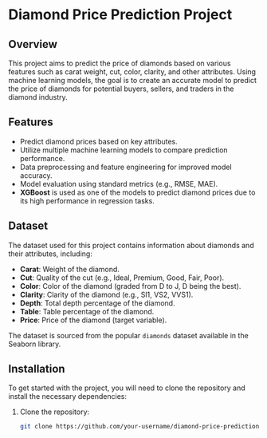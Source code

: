 # Diamond Price Prediction Project

## Overview
This project aims to predict the price of diamonds based on various features such as carat weight, cut, color, clarity, and other attributes. Using machine learning models, the goal is to create an accurate model to predict the price of diamonds for potential buyers, sellers, and traders in the diamond industry.

## Features
- Predict diamond prices based on key attributes.
- Utilize multiple machine learning models to compare prediction performance.
- Data preprocessing and feature engineering for improved model accuracy.
- Model evaluation using standard metrics (e.g., RMSE, MAE).
- **XGBoost** is used as one of the models to predict diamond prices due to its high performance in regression tasks.

## Dataset
The dataset used for this project contains information about diamonds and their attributes, including:
- **Carat**: Weight of the diamond.
- **Cut**: Quality of the cut (e.g., Ideal, Premium, Good, Fair, Poor).
- **Color**: Color of the diamond (graded from D to J, D being the best).
- **Clarity**: Clarity of the diamond (e.g., SI1, VS2, VVS1).
- **Depth**: Total depth percentage of the diamond.
- **Table**: Table percentage of the diamond.
- **Price**: Price of the diamond (target variable).

The dataset is sourced from the popular `diamonds` dataset available in the Seaborn library.

## Installation

To get started with the project, you will need to clone the repository and install the necessary dependencies:

1. Clone the repository:
   ```bash
   git clone https://github.com/your-username/diamond-price-prediction.git





